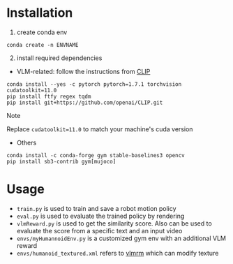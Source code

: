 # Installation
1. create conda env
```
conda create -n ENVNAME
```
2. install required dependencies
  * VLM-related: follow the instructions from [CLIP](https://github.com/openai/CLIP)
  ```
  conda install --yes -c pytorch pytorch=1.7.1 torchvision cudatoolkit=11.0
  pip install ftfy regex tqdm
  pip install git+https://github.com/openai/CLIP.git
  ```
> [!NOTE]
> Replace `cudatoolkit=11.0` to match your machine's cuda version

  * Others
  ```
  conda install -c conda-forge gym stable-baselines3 opencv
  pip install sb3-contrib gym[mujoco]
  ```
# Usage
- `train.py` is used to train and save a robot motion policy
- `eval.py` is used to evaluate the trained policy by rendering
- `vlmReward.py` is used to get the similarity score. Also can be used to evaluate the score from a specific text and an input video
- `envs/myHumannoidEnv.py` is a customized gym env with an additional VLM reward
- `envs/humanoid_textured.xml` refers to [vlmrm](https://github.com/AlignmentResearch/vlmrm) which can modify texture

